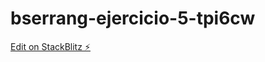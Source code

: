 # bserrang-ejercicio-5-tpi6cw

[Edit on StackBlitz ⚡️](https://stackblitz.com/edit/bserrang-ejercicio-5-tpi6cw)